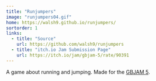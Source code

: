 ```yaml
---
title: "Runjumpers"
image: "runjumpers04.gif"
home: https://walsh9.github.io/runjumpers/
sortorder: 1
links:
  - title: "Source"
    url: https://github.com/walsh9/runjumpers
  - title: "itch.io Jam Submission Page"
    url: https://itch.io/jam/gbjam-5/rate/90391
---
```


A game about running and jumping.
Made for the [GBJAM 5](https://itch.io/jam/gbjam-5).
